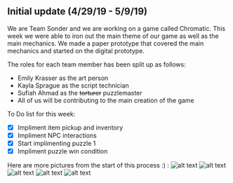 ## Initial update (4/29/19 - 5/9/19)

We are Team Sonder and we are working on a game called Chromatic.
This week we were able to iron out the main theme of our game as well as the main mechanics. We made a paper prototype that covered the main mechanics and started on the digital prototype.

The roles for each team member has been split up as follows:
* Emily Krasser as the art person
* Kayla Sprague as the script technician
* Sufiah Ahmad as the ~~torturer~~ puzzlemaster
* All of us will be contributing to the main creation of the game

To Do list for this week:
- [x] Impliment item pickup and inventory
- [x] Impliment NPC interactions
- [x] Start implimenting puzzle 1
- [x] Impliment puzzle win condition

Here are more pictures from the start of this process :) :
![alt text](/Images/image0.jpg)
![alt text](/Images/image1.jpg)
![alt text](/Images/image2.jpg)
![alt text](/Images/image3.jpg)
![alt text](/Images/image4.jpg)
